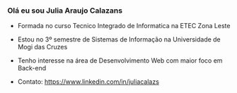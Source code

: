 ### Olá eu sou Julia Araujo Calazans

- Formada no curso Tecnico Integrado de Informatica na ETEC Zona Leste

- Estou no 3º semestre de Sistemas de Informação na Universidade de Mogi das Cruzes

- Tenho interesse na área de Desenvolvimento Web com maior foco em Back-end

- Contato: https://www.linkedin.com/in/juliacalazs
